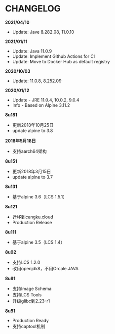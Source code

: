 # CHANGELOG

**2021/04/10**
* Update: Jave 8.282.08, 11.0.10

**2021/01/11**
* Update: Java 11.0.9
* Update: Implement Github Actions for CI
* Update: Move to Docker Hub as default registry

**2020/10/03**
* Update: 11.0.8, 8.252.09

**2020/01/12**
* Update - JRE 11.0.4, 10.0.2, 9.0.4
* Info - Based on Alpine 3.11.2

**8u181**
* 更新2018年10月25日
* update alpine to 3.8

**2018年5月18日**
* 支持aarch64架构

**8u151**
* 更新2018年3月15日
* update alpine to 3.7

**8u131**
* 基于alpine 3.6（LCS 1.5.1）

**8u121**

* 迁移到cangku.cloud
* Production Release

**8u111**

* 基于alpine 3.5（LCS 1.4）

**8u92**

* 支持LCS 1.2.0
* 改用openjdk8，不用Orcale JAVA

**8u91**

* 支持Image Schema
* 支持LCS Tools
* 升级glibc到2.23-r1

**8u51**

* Production Ready
* 支持captool机制
